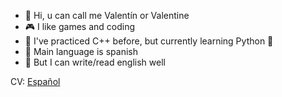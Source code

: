 - 👋 Hi, u can call me Valentín or Valentine
- 🎮 I like games and coding
- 🌱 I've practiced C++ before, but currently learning Python 🐍
- 💬 Main language is spanish
- 📃 But I can write/read english well

CV: [Español](https://drive.google.com/file/d/1Fu1xF_cD91jCwQR8hX77DTnINzC6IMhF/view?usp=drive_link "Español")
<!---
ZeloZalis/ZeloZalis is a ✨ special ✨ repository because its `README.md` (this file) appears on your GitHub profile.
You can click the Preview link to take a look at your changes.
--->
